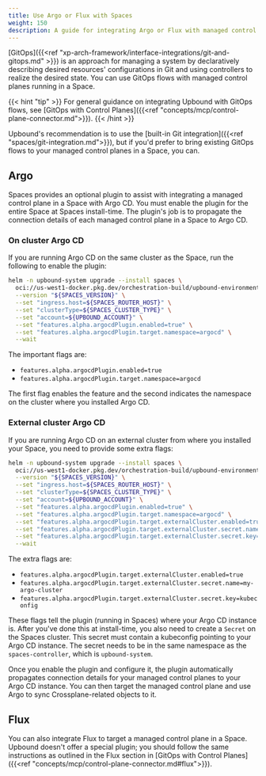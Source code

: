 ```yaml
---
title: Use Argo or Flux with Spaces
weight: 150
description: A guide for integrating Argo or Flux with managed control planes in a Space.
---
```


[GitOps]({{<ref "xp-arch-framework/interface-integrations/git-and-gitops.md" >}}) is an approach for managing a system by declaratively describing desired resources' configurations in Git and using controllers to realize the desired state. You can use GitOps flows with managed control planes running in a Space.

{{< hint "tip" >}}
For general guidance on integrating Upbound with GitOps flows, see [GitOps with Control Planes]({{<ref "concepts/mcp/control-plane-connector.md">}}).
{{< /hint >}}

Upbound's recommendation is to use the [built-in Git integration]({{<ref "spaces/git-integration.md">}}), but if you'd prefer to bring existing GitOps flows to your managed control planes in a Space, you can.

## Argo

Spaces provides an optional plugin to assist with integrating a managed control plane in a Space with Argo CD. You must enable the plugin for the entire Space at Spaces install-time. The plugin's job is to propagate the connection details of each managed control plane in a Space to Argo CD.

### On cluster Argo CD

If you are running Argo CD on the same cluster as the Space, run the following to enable the plugin:

```bash
helm -n upbound-system upgrade --install spaces \
  oci://us-west1-docker.pkg.dev/orchestration-build/upbound-environments/spaces \
  --version "${SPACES_VERSION}" \
  --set "ingress.host=${SPACES_ROUTER_HOST}" \
  --set "clusterType=${SPACES_CLUSTER_TYPE}" \
  --set "account=${UPBOUND_ACCOUNT}" \
  --set "features.alpha.argocdPlugin.enabled=true" \
  --set "features.alpha.argocdPlugin.target.namespace=argocd" \
  --wait
```

The important flags are:

- `features.alpha.argocdPlugin.enabled=true`
- `features.alpha.argocdPlugin.target.namespace=argocd`

The first flag enables the feature and the second indicates the namespace on the cluster where you installed Argo CD.

### External cluster Argo CD

If you are running Argo CD on an external cluster from where you installed your Space, you need to provide some extra flags:

```bash
helm -n upbound-system upgrade --install spaces \
  oci://us-west1-docker.pkg.dev/orchestration-build/upbound-environments/spaces \
  --version "${SPACES_VERSION}" \
  --set "ingress.host=${SPACES_ROUTER_HOST}" \
  --set "clusterType=${SPACES_CLUSTER_TYPE}" \
  --set "account=${UPBOUND_ACCOUNT}" \
  --set "features.alpha.argocdPlugin.enabled=true" \
  --set "features.alpha.argocdPlugin.target.namespace=argocd" \
  --set "features.alpha.argocdPlugin.target.externalCluster.enabled=true" \
  --set "features.alpha.argocdPlugin.target.externalCluster.secret.name=my-argo-cluster" \
  --set "features.alpha.argocdPlugin.target.externalCluster.secret.key=kubeconfig" \
  --wait
```

The extra flags are:

- `features.alpha.argocdPlugin.target.externalCluster.enabled=true`
- `features.alpha.argocdPlugin.target.externalCluster.secret.name=my-argo-cluster`
- `features.alpha.argocdPlugin.target.externalCluster.secret.key=kubeconfig`

These flags tell the plugin (running in Spaces) where your Argo CD instance is. After you've done this at install-time, you also need to create a `Secret` on the Spaces cluster. This secret must contain a kubeconfig pointing to your Argo CD instance. The secret needs to be in the same namespace as the `spaces-controller`, which is `upbound-system`.

Once you enable the plugin and configure it, the plugin automatically propagates connection details for your managed control planes to your Argo CD instance. You can then target the managed control plane and use Argo to sync Crossplane-related objects to it.

## Flux

You can also integrate Flux to target a managed control plane in a Space. Upbound doesn't offer a special plugin; you should follow the same instructions as outlined in the Flux section in [GitOps with Control Planes]({{<ref "concepts/mcp/control-plane-connector.md#flux">}}).